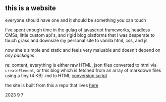 ## this is a website

everyone should have one and it should be something you can touch

i've spent enough time in the gulag of javascript frameworks, headless CMSs, little custom api's, and rigid blog platforms that i was desperate to touch grass and downsize my personal site to vanilla html, css, and js

now she's simple and static and feels very maluable and doesn't depend on *any packages*

re: content, everything is either raw HTML, json files converted to html via `createElement`, or this blog which is fetched from an array of markdown files using a tiny (4 KB) .md to HTML [conversion script](https://github.com/adamvleggett/drawdown/blob/master/drawdown.js)

the site is built from this a repo that lives [here](https://github.com/adamvleggett/drawdown)

2023 9 7



